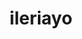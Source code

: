 ---
title: ileriayo
github: https://github.com/ileriayo
mode: dark
transition: 1s
score: 68.3
archetype:
- Minimalistic
---